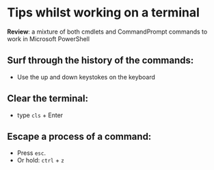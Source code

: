 # Tips whilst working on a terminal
**Review**: a mixture of both cmdlets and CommandPrompt commands to work in Microsoft PowerShell

## Surf through the history of the commands:
- Use the up and down keystokes on the keyboard

## Clear the terminal: 
- type `cls` + Enter

## Escape a process of a command:
- Press `esc`.
- Or hold: `ctrl` + `z`
